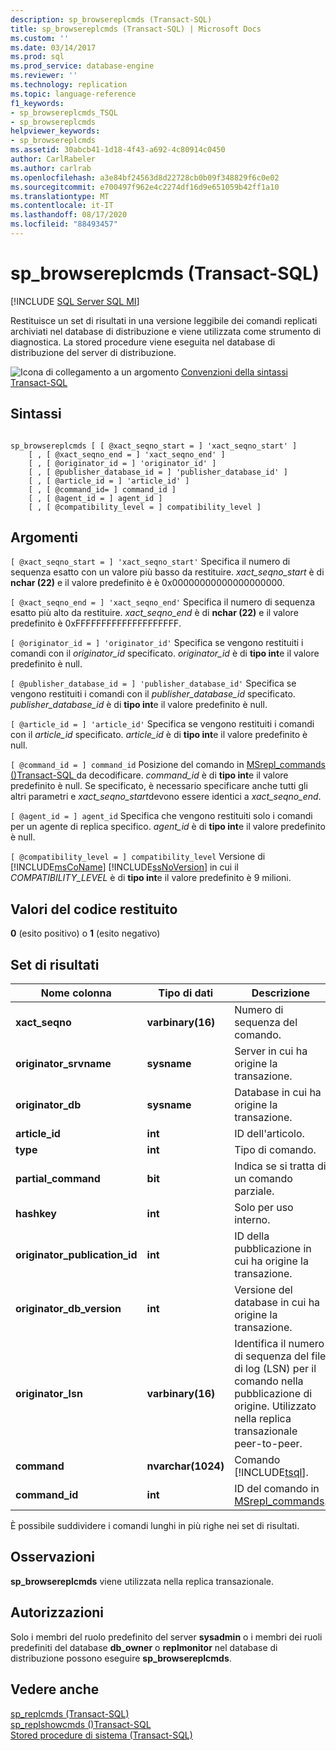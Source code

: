 ```yaml
---
description: sp_browsereplcmds (Transact-SQL)
title: sp_browsereplcmds (Transact-SQL) | Microsoft Docs
ms.custom: ''
ms.date: 03/14/2017
ms.prod: sql
ms.prod_service: database-engine
ms.reviewer: ''
ms.technology: replication
ms.topic: language-reference
f1_keywords:
- sp_browsereplcmds_TSQL
- sp_browsereplcmds
helpviewer_keywords:
- sp_browsereplcmds
ms.assetid: 30abcb41-1d18-4f43-a692-4c80914c0450
author: CarlRabeler
ms.author: carlrab
ms.openlocfilehash: a3e84bf24563d8d22728cb0b09f348829f6c0e02
ms.sourcegitcommit: e700497f962e4c2274df16d9e651059b42ff1a10
ms.translationtype: MT
ms.contentlocale: it-IT
ms.lasthandoff: 08/17/2020
ms.locfileid: "88493457"
---
```

# <a name="sp_browsereplcmds-transact-sql"></a>sp_browsereplcmds (Transact-SQL)
[!INCLUDE [SQL Server SQL MI](../../includes/applies-to-version/sql-asdbmi.md)]

  Restituisce un set di risultati in una versione leggibile dei comandi replicati archiviati nel database di distribuzione e viene utilizzata come strumento di diagnostica. La stored procedure viene eseguita nel database di distribuzione del server di distribuzione.  
  
 ![Icona di collegamento a un argomento](../../database-engine/configure-windows/media/topic-link.gif "Icona di collegamento a un argomento") [Convenzioni della sintassi Transact-SQL](../../t-sql/language-elements/transact-sql-syntax-conventions-transact-sql.md)  
  
## <a name="syntax"></a>Sintassi  
  
```  
  
sp_browsereplcmds [ [ @xact_seqno_start = ] 'xact_seqno_start' ]  
    [ , [ @xact_seqno_end = ] 'xact_seqno_end' ]   
    [ , [ @originator_id = ] 'originator_id' ]  
    [ , [ @publisher_database_id = ] 'publisher_database_id' ]  
    [ , [ @article_id = ] 'article_id' ]  
    [ , [ @command_id= ] command_id ]  
    [ , [ @agent_id = ] agent_id ]  
    [ , [ @compatibility_level = ] compatibility_level ]  
```  
  
## <a name="arguments"></a>Argomenti  
`[ @xact_seqno_start = ] 'xact_seqno_start'` Specifica il numero di sequenza esatto con un valore più basso da restituire. *xact_seqno_start* è di **nchar (22)** e il valore predefinito è è 0x00000000000000000000.  
  
`[ @xact_seqno_end = ] 'xact_seqno_end'` Specifica il numero di sequenza esatto più alto da restituire. *xact_seqno_end* è di **nchar (22)** e il valore predefinito è 0xFFFFFFFFFFFFFFFFFFFF.  
  
`[ @originator_id = ] 'originator_id'` Specifica se vengono restituiti i comandi con il *originator_id* specificato. *originator_id* è di **tipo int**e il valore predefinito è null.  
  
`[ @publisher_database_id = ] 'publisher_database_id'` Specifica se vengono restituiti i comandi con il *publisher_database_id* specificato. *publisher_database_id* è di **tipo int**e il valore predefinito è null.  
  
`[ @article_id = ] 'article_id'` Specifica se vengono restituiti i comandi con il *article_id* specificato. *article_id* è di **tipo int**e il valore predefinito è null.  
  
`[ @command_id = ] command_id` Posizione del comando in [MSrepl_commands &#40;&#41;Transact-SQL ](../../relational-databases/system-tables/msrepl-commands-transact-sql.md) da decodificare. *command_id* è di **tipo int**e il valore predefinito è null. Se specificato, è necessario specificare anche tutti gli altri parametri e *xact_seqno_start*devono essere identici a *xact_seqno_end*.  
  
`[ @agent_id = ] agent_id` Specifica che vengono restituiti solo i comandi per un agente di replica specifico. *agent_id* è di **tipo int**e il valore predefinito è null.  
  
`[ @compatibility_level = ] compatibility_level` Versione di [!INCLUDE[msCoName](../../includes/msconame-md.md)] [!INCLUDE[ssNoVersion](../../includes/ssnoversion-md.md)] in cui il *COMPATIBILITY_LEVEL* è di **tipo int**e il valore predefinito è 9 milioni.  
  
## <a name="return-code-values"></a>Valori del codice restituito  
 **0** (esito positivo) o **1** (esito negativo)  
  
## <a name="result-sets"></a>Set di risultati  
  
|Nome colonna|Tipo di dati|Descrizione|  
|-----------------|---------------|-----------------|  
|**xact_seqno**|**varbinary(16)**|Numero di sequenza del comando.|  
|**originator_srvname**|**sysname**|Server in cui ha origine la transazione.|  
|**originator_db**|**sysname**|Database in cui ha origine la transazione.|  
|**article_id**|**int**|ID dell'articolo.|  
|**type**|**int**|Tipo di comando.|  
|**partial_command**|**bit**|Indica se si tratta di un comando parziale.|  
|**hashkey**|**int**|Solo per uso interno.|  
|**originator_publication_id**|**int**|ID della pubblicazione in cui ha origine la transazione.|  
|**originator_db_version**|**int**|Versione del database in cui ha origine la transazione.|  
|**originator_lsn**|**varbinary(16)**|Identifica il numero di sequenza del file di log (LSN) per il comando nella pubblicazione di origine. Utilizzato nella replica transazionale peer-to-peer.|  
|**command**|**nvarchar(1024)**|Comando [!INCLUDE[tsql](../../includes/tsql-md.md)].|  
|**command_id**|**int**|ID del comando in [MSrepl_commands](../../relational-databases/system-tables/msrepl-commands-transact-sql.md).|  
  
 È possibile suddividere i comandi lunghi in più righe nei set di risultati.  
  
## <a name="remarks"></a>Osservazioni  
 **sp_browsereplcmds** viene utilizzata nella replica transazionale.  
  
## <a name="permissions"></a>Autorizzazioni  
 Solo i membri del ruolo predefinito del server **sysadmin** o i membri dei ruoli predefiniti del database **db_owner** o **replmonitor** nel database di distribuzione possono eseguire **sp_browsereplcmds**.  
  
## <a name="see-also"></a>Vedere anche  
 [sp_replcmds &#40;Transact-SQL&#41;](../../relational-databases/system-stored-procedures/sp-replcmds-transact-sql.md)   
 [sp_replshowcmds &#40;&#41;Transact-SQL ](../../relational-databases/system-stored-procedures/sp-replshowcmds-transact-sql.md)   
 [Stored procedure di sistema &#40;Transact-SQL&#41;](../../relational-databases/system-stored-procedures/system-stored-procedures-transact-sql.md)  
  
  
